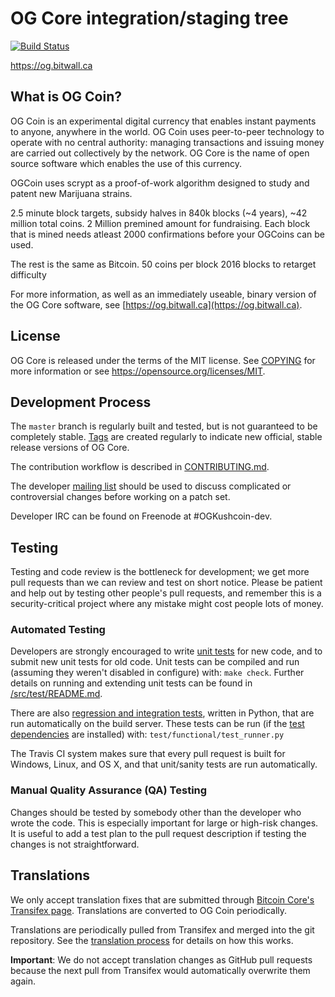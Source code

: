 OG Core integration/staging tree
=====================================

[![Build Status](https://travis-ci.org/minblock/og.svg?branch=master)](https://travis-ci.org/minblock/og)

https://og.bitwall.ca

What is OG Coin?
----------------

OG Coin is an experimental digital currency that enables instant payments to
anyone, anywhere in the world. OG Coin uses peer-to-peer technology to operate
with no central authority: managing transactions and issuing money are carried
out collectively by the network. OG Core is the name of open source
software which enables the use of this currency.

OGCoin uses scrypt as a proof-of-work algorithm designed to study and patent new Marijuana strains. 

2.5 minute block targets, subsidy halves in 840k blocks (~4 years), ~42 million total coins. 2 Million premined amount for fundraising. Each block that is mined needs atleast 2000 confirmations before your OGCoins can be used.

The rest is the same as Bitcoin.
50 coins per block
2016 blocks to retarget difficulty

For more information, as well as an immediately useable, binary version of
the OG Core software, see [https://og.bitwall.ca](https://og.bitwall.ca).

License
-------

OG Core is released under the terms of the MIT license. See [COPYING](COPYING) for more
information or see https://opensource.org/licenses/MIT.

Development Process
-------------------

The `master` branch is regularly built and tested, but is not guaranteed to be
completely stable. [Tags](https://github.com/minblock/og/tags) are created
regularly to indicate new official, stable release versions of OG Core.

The contribution workflow is described in [CONTRIBUTING.md](CONTRIBUTING.md).

The developer [mailing list](https://groups.google.com/forum/#!forum/OGKushcoin-dev)
should be used to discuss complicated or controversial changes before working
on a patch set.

Developer IRC can be found on Freenode at #OGKushcoin-dev.

Testing
-------

Testing and code review is the bottleneck for development; we get more pull
requests than we can review and test on short notice. Please be patient and help out by testing
other people's pull requests, and remember this is a security-critical project where any mistake might cost people
lots of money.

### Automated Testing

Developers are strongly encouraged to write [unit tests](src/test/README.md) for new code, and to
submit new unit tests for old code. Unit tests can be compiled and run
(assuming they weren't disabled in configure) with: `make check`. Further details on running
and extending unit tests can be found in [/src/test/README.md](/src/test/README.md).

There are also [regression and integration tests](/test), written
in Python, that are run automatically on the build server.
These tests can be run (if the [test dependencies](/test) are installed) with: `test/functional/test_runner.py`

The Travis CI system makes sure that every pull request is built for Windows, Linux, and OS X, and that unit/sanity tests are run automatically.

### Manual Quality Assurance (QA) Testing

Changes should be tested by somebody other than the developer who wrote the
code. This is especially important for large or high-risk changes. It is useful
to add a test plan to the pull request description if testing the changes is
not straightforward.

Translations
------------

We only accept translation fixes that are submitted through [Bitcoin Core's Transifex page](https://www.transifex.com/projects/p/bitcoin/).
Translations are converted to OG Coin periodically.

Translations are periodically pulled from Transifex and merged into the git repository. See the
[translation process](doc/translation_process.md) for details on how this works.

**Important**: We do not accept translation changes as GitHub pull requests because the next
pull from Transifex would automatically overwrite them again.
